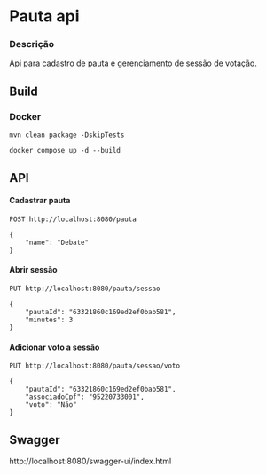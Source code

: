 # Pauta api



### Descrição

Api para cadastro de pauta e gerenciamento de sessão de votação.

## Build

### Docker

```
mvn clean package -DskipTests
```
```
docker compose up -d --build
```
## API

#### Cadastrar pauta 
```
POST http://localhost:8080/pauta

{
    "name": "Debate"
}
```
#### Abrir sessão
```
PUT http://localhost:8080/pauta/sessao

{
    "pautaId": "63321860c169ed2ef0bab581",
    "minutes": 3
}
```
#### Adicionar voto a sessão
```
PUT http://localhost:8080/pauta/sessao/voto

{
    "pautaId": "63321860c169ed2ef0bab581",
    "associadoCpf": "95220733001",
    "voto": "Não"
}
```

## Swagger

http://localhost:8080/swagger-ui/index.html
